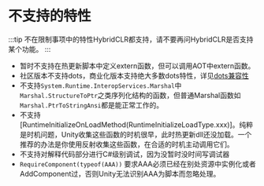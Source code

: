 # 不支持的特性

:::tip
不在限制事项中的特性HybridCLR都支持，请不要再问HybridCLR是否支持某个功能。
:::

- 暂时不支持在热更新脚本中定义extern函数，但可以调用AOT中extern函数。
- 社区版本不支持dots，商业化版本支持绝大多数dots特性，详见[dots兼容性](./dots)
- 不支持`System.Runtime.InteropServices.Marshal`中 `Marshal.StructureToPtr`之类序列化结构的函数，但普通Marshal函数如`Marshal.PtrToStringAnsi`都是能正常工作的。
- 不支持[RuntimeInitializeOnLoadMethod(RuntimeInitializeLoadType.xxx)]。纯粹是时机问题，Unity收集这些函数的时机很早，此时热更新dll还没加载。一个推荐的办法是你使用反射收集这些函数，在合适的时机主动调用它们。
- 不支持对解释代码部分进行C#级别调试，因为没暂时没时间写调试器
- `RequireComponent(typeof(AAA))` 要求AAA必须已经在别处资源中实例化或者AddComponent过，否则Unity无法识别AAA为脚本而忽略处理。
